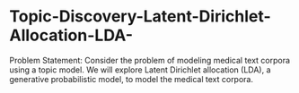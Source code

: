 # Topic-Discovery-Latent-Dirichlet-Allocation-LDA-
Problem Statement: Consider the problem of modeling medical text corpora using a topic model. We will explore Latent Dirichlet allocation (LDA), a generative probabilistic model, to model the medical text corpora. 
